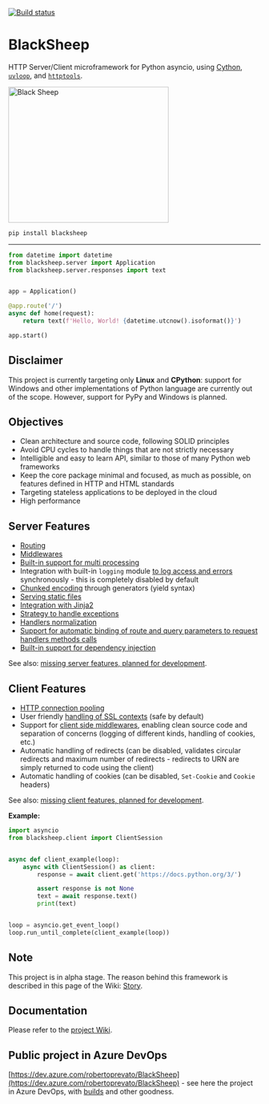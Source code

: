 [![Build status](https://dev.azure.com/robertoprevato/BlackSheep/_apis/build/status/BlackSheep-CI)](https://dev.azure.com/robertoprevato/BlackSheep/_build/latest?definitionId=7)

# BlackSheep
HTTP Server/Client microframework for Python asyncio, using [Cython](https://cython.org), 
[`uvloop`](https://magic.io/blog/uvloop-blazing-fast-python-networking/), and 
[`httptools`](https://github.com/MagicStack/httptools). 

<p align="left">
  <a href="#blacksheep"><img width="320" height="271" src="https://raw.githubusercontent.com/RobertoPrevato/BlackSheep/master/black-sheep.svg?sanitize=true" alt="Black Sheep"></a>
</p>

```bash
pip install blacksheep
```

---

```python
from datetime import datetime
from blacksheep.server import Application
from blacksheep.server.responses import text


app = Application()

@app.route('/')
async def home(request):
    return text(f'Hello, World! {datetime.utcnow().isoformat()}')

app.start()
```

## Disclaimer
This project is currently targeting only __Linux__ and __CPython__: support for Windows and other implementations 
of Python language are currently out of the scope. However, support for PyPy and Windows is planned. 

## Objectives
* Clean architecture and source code, following SOLID principles
* Avoid CPU cycles to handle things that are not strictly necessary
* Intelligible and easy to learn API, similar to those of many Python web frameworks
* Keep the core package minimal and focused, as much as possible, on features defined in HTTP and HTML standards
* Targeting stateless applications to be deployed in the cloud
* High performance

## Server Features
* [Routing](https://github.com/RobertoPrevato/BlackSheep/wiki/Routing)
* [Middlewares](https://github.com/RobertoPrevato/BlackSheep/wiki/Middlewares)
* [Built-in support for multi processing](https://github.com/RobertoPrevato/BlackSheep/wiki/Built-in-multiprocessing)
* Integration with built-in `logging` module [to log access and errors](https://github.com/RobertoPrevato/BlackSheep/wiki/Logging) synchronously - this is completely disabled by default
* [Chunked encoding](https://github.com/RobertoPrevato/BlackSheep/wiki/Chunked-encoding) through generators (yield syntax)
* [Serving static files](https://github.com/RobertoPrevato/BlackSheep/wiki/Serving-static-files)
* [Integration with Jinja2](https://github.com/RobertoPrevato/BlackSheep/wiki/Jinja2)
* [Strategy to handle exceptions](https://github.com/RobertoPrevato/BlackSheep/wiki/Exceptions-handling)
* [Handlers normalization](https://github.com/RobertoPrevato/BlackSheep/wiki/Handlers-normalization)
* [Support for automatic binding of route and query parameters to request handlers methods calls](https://github.com/RobertoPrevato/BlackSheep/wiki/Handlers-normalization#route-parameters)
* [Built-in support for dependency injection](https://github.com/RobertoPrevato/BlackSheep/wiki/Dependency-injection)

See also: [missing server features, planned for development](https://github.com/RobertoPrevato/BlackSheep/wiki/Missing-server-features).

## Client Features
* [HTTP connection pooling](https://github.com/RobertoPrevato/BlackSheep/wiki/Connection-pooling)
* User friendly [handling of SSL contexts](https://github.com/RobertoPrevato/BlackSheep/wiki/Client-handling-SSL-contexts) (safe by default)
* Support for [client side middlewares](https://github.com/RobertoPrevato/BlackSheep/wiki/Client-middlewares), enabling clean source code and separation of concerns (logging of different kinds, handling of cookies, etc.)
* Automatic handling of redirects (can be disabled, validates circular redirects and maximum number of redirects - redirects to URN are simply returned to code using the client)
* Automatic handling of cookies (can be disabled, `Set-Cookie` and `Cookie` headers)

See also: [missing client features, planned for development](https://github.com/RobertoPrevato/BlackSheep/wiki/Missing-client-features).

**Example:**
```python
import asyncio
from blacksheep.client import ClientSession


async def client_example(loop):
    async with ClientSession() as client:
        response = await client.get('https://docs.python.org/3/')

        assert response is not None
        text = await response.text()
        print(text)


loop = asyncio.get_event_loop()
loop.run_until_complete(client_example(loop))

```

## Note
This project is in alpha stage. The reason behind this framework is described in this page of the Wiki: [Story](https://github.com/RobertoPrevato/BlackSheep/wiki/Story).

## Documentation
Please refer to the [project Wiki](https://github.com/RobertoPrevato/BlackSheep/wiki).

## Public project in Azure DevOps
[https://dev.azure.com/robertoprevato/BlackSheep](https://dev.azure.com/robertoprevato/BlackSheep) - see here the project in Azure DevOps, with [builds](https://dev.azure.com/robertoprevato/BlackSheep/_build?definitionId=7) and other goodness.
